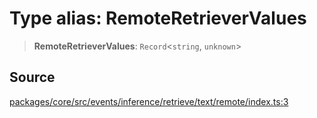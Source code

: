 # Type alias: RemoteRetrieverValues

> **RemoteRetrieverValues**: `Record`\<`string`, `unknown`\>

## Source

[packages/core/src/events/inference/retrieve/text/remote/index.ts:3](https://github.com/VictorS67/encre/blob/42c3bddca4be2d23ad959c1c99381eefbf43789c/packages/core/src/events/inference/retrieve/text/remote/index.ts#L3)
